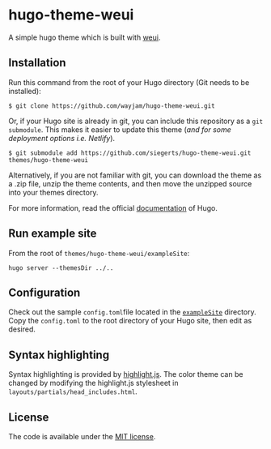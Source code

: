 # hugo-theme-weui

A simple hugo theme which is built with [weui](https://github.com/Tencent/weui).

## Installation

Run this command from the root of your Hugo directory (Git needs to be installed):

```
$ git clone https://github.com/wayjam/hugo-theme-weui.git
```

Or, if your Hugo site is already in git, you can include this repository as a `git submodule`. This makes it easier to update this theme (_and for some deployment options i.e. Netlify_).

```
$ git submodule add https://github.com/siegerts/hugo-theme-weui.git themes/hugo-theme-weui
```

Alternatively, if you are not familiar with git, you can download the theme as a .zip file, unzip the theme contents, and then move the unzipped source into your themes directory.

For more information, read the official [documentation](https://gohugo.io/themes/installing-and-using-themes) of Hugo.

## Run example site

From the root of `themes/hugo-theme-weui/exampleSite`:

```
hugo server --themesDir ../..
```

## Configuration

Check out the sample `config.toml`file located in the [`exampleSite`](https://github.com/wayjam/hugo-theme-weui/tree/master/exampleSite) directory. Copy the `config.toml` to the root directory of your Hugo site, then edit as desired.

## Syntax highlighting

Syntax highlighting is provided by [highlight.js](https://highlightjs.org/). The color theme can be changed by modifying the highlight.js stylesheet in `layouts/partials/head_includes.html`.

## License

The code is available under the [MIT license](https://github.com/wayjam/hugo-theme-weui/blob/master/LICENSE).
